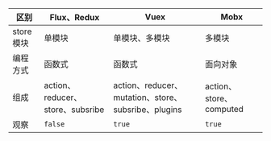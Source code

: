 | 区别      | Flux、Redux                      | Vuex                                                | Mobx                    |
| --------- | -------------------------------- | --------------------------------------------------- | ----------------------- |
| store模块 | 单模块                           | 单模块、多模块                                      | 多模块                  |
| 编程方式  | 函数式                           | 函数式                                              | 面向对象                |
| 组成      | action、reducer、store、subsribe | action、reducer、mutation、store、subsribe、plugins | action、store、computed |
| 观察      | `false`                          | `true`                                              | `true`                  |

